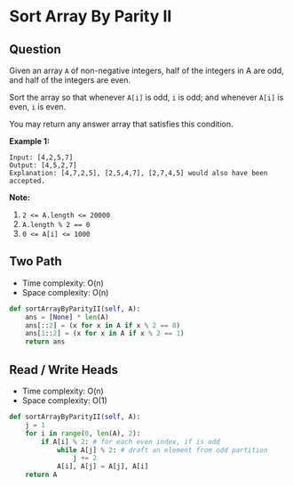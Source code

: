 # Sort Array By Parity II

## Question

Given an array `A` of non-negative integers, half of the integers in A are odd, and half of the integers are even.

Sort the array so that whenever `A[i]` is odd, `i` is odd; and whenever `A[i]` is even, `i` is even.

You may return any answer array that satisfies this condition.

**Example 1:**

```text
Input: [4,2,5,7]
Output: [4,5,2,7]
Explanation: [4,7,2,5], [2,5,4,7], [2,7,4,5] would also have been accepted.
```

**Note:**

1. `2 <= A.length <= 20000`
2. `A.length % 2 == 0`
3. `0 <= A[i] <= 1000`

## Two Path 

* Time complexity: O\(n\)
* Space complexity: O\(n\)

```python
def sortArrayByParityII(self, A):
    ans = [None] * len(A)
    ans[::2] = (x for x in A if x % 2 == 0)
    ans[1::2] = (x for x in A if x % 2 == 1)
    return ans
```

## Read / Write Heads

* Time complexity: O\(n\)
* Space complexity: O\(1\)

```python
def sortArrayByParityII(self, A):
    j = 1
    for i in range(0, len(A), 2):
        if A[i] % 2: # for each even index, if is odd
            while A[j] % 2: # draft an element from odd partition
                j += 2
            A[i], A[j] = A[j], A[i]
    return A
```



